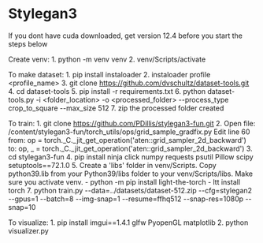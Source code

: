 # Stylegan3

If you dont have cuda downloaded, get version 12.4 before you start the steps below

Create venv:
	1. python -m venv venv
	2. venv/Scripts/activate

To make dataset:
	1. pip install instaloader
	2. instaloader profile <profile_name>
	3. git clone https://github.com/dvschultz/dataset-tools.git
	4. cd dataset-tools
	5. pip install -r requirements.txt
	6. python dataset-tools.py -i <folder_location> -o <processed_folder> --process_type crop_to_square --max_size 512
  7. zip the processed folder created


To train:
	1. git clone https://github.com/PDillis/stylegan3-fun.git
	2. Open file: /content/stylegan3-fun/torch_utils/ops/grid_sample_gradfix.py
	   	Edit line 60
           	from: op = torch._C._jit_get_operation('aten::grid_sampler_2d_backward')
           	to: op, _ = torch._C._jit_get_operation('aten::grid_sampler_2d_backward')
	3. cd stylegan3-fun
	4. pip install ninja click numpy requests psutil Pillow scipy setuptools==72.1.0 
	5. Create a 'libs' folder in venv/Scripts. Copy python39.lib from your Python39/libs folder to your venv/Scripts/libs. Make sure you activate venv.
		- python -m pip install light-the-torch
		- ltt install torch
	7. python train.py --data=../datasets/dataset-512.zip --cfg=stylegan2 --gpus=1 --batch=8 --img-snap=1 --resume=ffhq512 --snap-res=1080p --snap=10


To visualize:
	1. pip install imgui==1.4.1 glfw PyopenGL matplotlib 
	2. python visualizer.py
